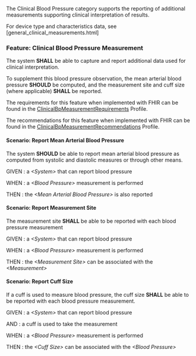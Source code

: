 The Clinical Blood Pressure category supports the reporting of additional measurements
supporting clinical interpretation of results.

For device type and characteristics data, see [general_clinical_measurements.html]
### <span class='glyphicon glyphicon-phone'/> <span class='glyphicon glyphicon-dashboard'/> <span class='glyphicon glyphicon-cloud'/> <a name='clinical_bp_measurement'>Feature: Clinical Blood Pressure Measurement</a>

The system **SHALL** be able to capture and report additional data used for clinical interpretation.

To supplement this blood pressure observation, the mean arterial blood pressure **SHOULD** be computed, and the measurement site and
cuff size (where applicable) **SHALL** be reported.


The requirements for this feature when implemented with FHIR can be found in the [ClinicalBpMeasurementRequirements](StructureDefinition-ClinicalBpMeasurementRequirements.html) Profile.

The recommendations for this feature when implemented with FHIR can be found in the [ClinicalBpMeasurementRecommendations](StructureDefinition-ClinicalBpMeasurementRecommendations.html) Profile.

#### <span class='glyphicon text-info glyphicon-phone'/> <span class='glyphicon text-info glyphicon-dashboard'/> <span class='glyphicon text-info glyphicon-cloud'/> <a name='report-mean-arterial-blood-pressure'>Scenario: Report Mean Arterial Blood Pressure</a>

The system **SHOULD** be able to report mean arterial blood pressure as computed from systolic and diastolic measures
or through other means.

GIVEN
: a <i>&lt;System&gt;</i> that can report blood pressure

WHEN
: a <i>&lt;Blood Pressure&gt;</i> measurement is performed

THEN
: the <i>&lt;Mean Arterial Blood Pressure&gt;</i> is also reported 


#### <span class='glyphicon text-success glyphicon-phone'/> <span class='glyphicon text-success glyphicon-dashboard'/> <span class='glyphicon text-success glyphicon-cloud'/> <a name='report-measurement-site'>Scenario: Report Measurement Site</a>

The measurement site **SHALL** be able to be reported with each blood pressure measurement

GIVEN
: a <i>&lt;System&gt;</i> that can report blood pressure

WHEN
: a <i>&lt;Blood Pressure&gt;</i> measurement is performed

THEN
: the <i>&lt;Measurement Site&gt;</i> can be associated with the <i>&lt;Measurement&gt;</i> 


#### <span class='glyphicon text-success glyphicon-phone'/> <span class='glyphicon text-success glyphicon-dashboard'/> <span class='glyphicon text-success glyphicon-cloud'/> <a name='report-cuff-size'>Scenario: Report Cuff Size</a>

If a cuff is used to measure blood pressure, the cuff size **SHALL** be able to be reported with each blood pressure measurement.

GIVEN
: a <i>&lt;System&gt;</i> that can report blood pressure

   AND
   : a cuff is used to take the measurement

WHEN
: a <i>&lt;Blood Pressure&gt;</i> measurement is performed

THEN
: the <i>&lt;Cuff Size&gt;</i> can be associated with the <i>&lt;Blood Pressure&gt;</i> 

